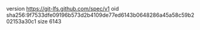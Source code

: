 version https://git-lfs.github.com/spec/v1
oid sha256:9f7533dfe09196b573d2b4109de77ed6143b0648286a45a58c59b202153a30c1
size 6143

